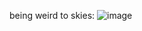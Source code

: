 being weird to skies:
![image](https://github.com/user-attachments/assets/b263e0b0-f54e-4945-8374-dde4903cc7b6)
